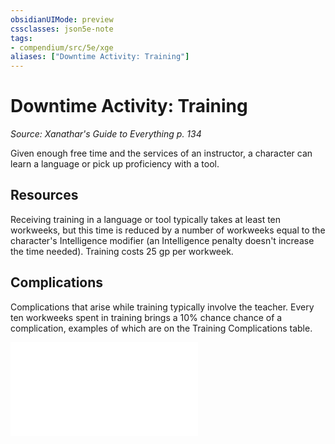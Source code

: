 ```yaml
---
obsidianUIMode: preview
cssclasses: json5e-note
tags:
- compendium/src/5e/xge
aliases: ["Downtime Activity: Training"]
---
```

# Downtime Activity: Training
*Source: Xanathar's Guide to Everything p. 134* 

Given enough free time and the services of an instructor, a character can learn a language or pick up proficiency with a tool.

## Resources

Receiving training in a language or tool typically takes at least ten workweeks, but this time is reduced by a number of workweeks equal to the character's Intelligence modifier (an Intelligence penalty doesn't increase the time needed). Training costs 25 gp per workweek.

## Complications

Complications that arise while training typically involve the teacher. Every ten workweeks spent in training brings a 10% chance chance of a complication, examples of which are on the Training Complications table.

![Training Complications](z_compendium/tables/training-complications-xge.md)